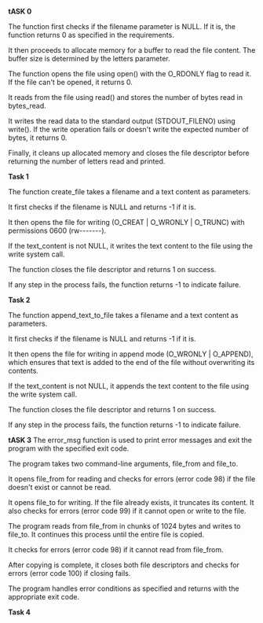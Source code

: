 **tASK 0**

The function first checks if the filename parameter is NULL. If it is, the function returns 0 as specified in the requirements.

It then proceeds to allocate memory for a buffer to read the file content. The buffer size is determined by the letters parameter.

The function opens the file using open() with the O_RDONLY flag to read it. If the file can't be opened, it returns 0.

It reads from the file using read() and stores the number of bytes read in bytes_read.

It writes the read data to the standard output (STDOUT_FILENO) using write(). If the write operation fails or doesn't write the expected number of bytes, it returns 0.

Finally, it cleans up allocated memory and closes the file descriptor before returning the number of letters read and printed.


**Task 1**

The function create_file takes a filename and a text content as parameters.

It first checks if the filename is NULL and returns -1 if it is.

It then opens the file for writing (O_CREAT | O_WRONLY | O_TRUNC) with permissions 0600 (rw-------).

If the text_content is not NULL, it writes the text content to the file using the write system call.

The function closes the file descriptor and returns 1 on success.

If any step in the process fails, the function returns -1 to indicate failure.


**Task 2**

The function append_text_to_file takes a filename and a text content as parameters.

It first checks if the filename is NULL and returns -1 if it is.

It then opens the file for writing in append mode (O_WRONLY | O_APPEND), which ensures that text is added to the end of the file without overwriting its contents.

If the text_content is not NULL, it appends the text content to the file using the write system call.

The function closes the file descriptor and returns 1 on success.

If any step in the process fails, the function returns -1 to indicate failure.


**tASK 3**
The error_msg function is used to print error messages and exit the program with the specified exit code.

The program takes two command-line arguments, file_from and file_to.

It opens file_from for reading and checks for errors (error code 98) if the file doesn't exist or cannot be read.

It opens file_to for writing. If the file already exists, it truncates its content. It also checks for errors (error code 99) if it cannot open or write to the file.

The program reads from file_from in chunks of 1024 bytes and writes to file_to. It continues this process until the entire file is copied.

It checks for errors (error code 98) if it cannot read from file_from.

After copying is complete, it closes both file descriptors and checks for errors (error code 100) if closing fails.

The program handles error conditions as specified and returns with the appropriate exit code.

**Task 4**

